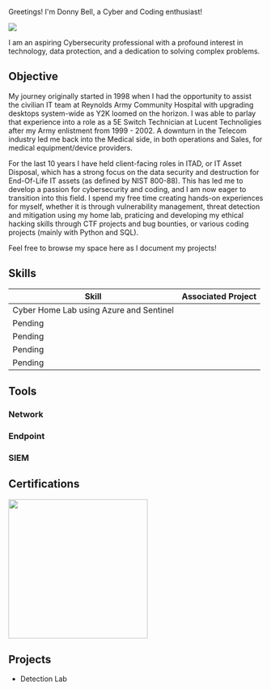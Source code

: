 Greetings! I'm Donny Bell, a Cyber and Coding enthusiast!

<a href="https://linkedin.com/in/donnybell"><img src="https://img.shields.io/badge/-LinkedIn-0072b1?&style=for-the-badge&logo=linkedin&logoColor=white" /></a>

I am an aspiring Cybersecurity professional with a profound interest in technology, data protection, and a dedication to solving complex problems.

## Objective

My journey originally started in 1998 when I had the opportunity to assist the civilian IT team at Reynolds Army Community Hospital with upgrading desktops system-wide as Y2K loomed on the horizon. I was able to parlay that experience into a role as a 5E Switch Technician at Lucent Technoligies after my Army enlistment from 1999 - 2002. A downturn in the Telecom industry led me back into the Medical side, in both operations and Sales, for medical equipment/device providers.

For the last 10 years I have held client-facing roles in ITAD, or IT Asset Disposal, which has a strong focus on the data security and destruction for End-Of-Life IT assets (as defined by NIST 800-88). This has led me to develop a passion for cybersecurity and coding, and I am now eager to transition into this field. I spend my free time creating hands-on experiences for myself, whether it is through vulnerability management, threat detection and mitigation using my home lab, praticing and developing my ethical hacking skills through CTF projects and bug bounties, or various coding projects (mainly with Python and SQL).

Feel free to browse my space here as I document my projects!

## Skills

| Skill                                         | Associated Project         |
|-----------------------------------------------|----------------------------|
| Cyber Home Lab using Azure and Sentinel       |                            |
| Pending                                       |                            |
| Pending                                       |                            |
| Pending                                       |                            |
| Pending                                       |                            |

## Tools

### Network
<div>
    
</div>

### Endpoint
<div>
    
</div>

### SIEM
<div>
    
</div>

## Certifications

<div>
<img src="https://images.credly.com/images/0bf0f2da-a699-4c82-82e2-56dcf1f2e1c7/linkedin_thumb_image.png" width="275">
</div>

## Projects
- Detection Lab
  
